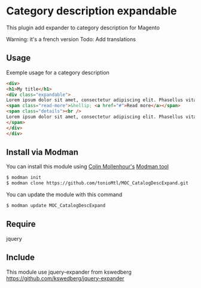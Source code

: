 Category description expandable
===============================

This plugin add expander to category description for Magento

Warning: it's a french version
Todo: Add translations

Usage
-----

Exemple usage for a category description

```html
<div>
<h1>My title</h1>
<div class="expandable">
Lorem ipsum dolor sit amet, consectetur adipiscing elit. Phasellus vitae risus volutpat, hendrerit risus sit amet, faucibus velit. Sed ligula urna, maximus ut molestie eu, tempus a tellus. Duis tincidunt, erat a euismod commodo, neque est imperdiet elit, sed posuere tellus mauris ac neque. Curabitur dapibus, nisi et rhoncus condimentum, augue metus porttitor nunc, quis fermentum risus felis feugiat enim.
<span class="read-more">&hellip; <a href="#">Read more</a></span>
<span class="details"><br />
Lorem ipsum dolor sit amet, consectetur adipiscing elit. Phasellus vitae risus volutpat, hendrerit risus sit amet, faucibus velit. Sed ligula urna, maximus ut molestie eu, tempus a tellus. Duis tincidunt, erat a euismod commodo, neque est imperdiet elit, sed posuere tellus mauris ac neque. Curabitur dapibus, nisi et rhoncus condimentum, augue metus porttitor nunc, quis fermentum risus felis feugiat enim. Quisque gravida mauris augue, in placerat augue elementum vel. Aenean malesuada eleifend posuere. Vestibulum id ex felis. Vestibulum laoreet justo non elit rutrum consequat. Nullam interdum sagittis leo, ac rhoncus leo mattis non. Cras pellentesque, tellus sit amet maximus tempor, purus enim varius felis, sit amet pretium nibh turpis a tortor. Nunc a porttitor magna. Proin quis lectus sit amet est sollicitudin malesuada. Mauris egestas sit amet lacus nec elementum. Aliquam pulvinar nunc quis arcu convallis ultrices.
</span>
</div>
</div>
```

Install via Modman
----------------

You can install this module using [Colin Mollenhour's](https://github.com/colinmollenhour) [Modman tool](https://github.com/colinmollenhour/modman)

```bash
$ modman init
$ modman clone https://github.com/tonioMtl/MOC_CatalogDescExpand.git
```
You can update the module with this command

```bash
$ modman update MOC_CatalogDescExpand
```

Require
-------

jquery

Include
-------

This module use jquery-expander from kswedberg
https://github.com/kswedberg/jquery-expander
